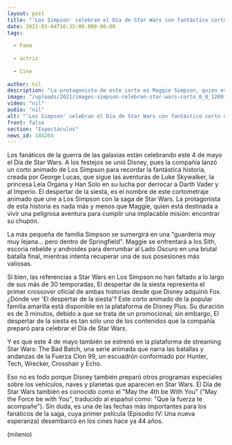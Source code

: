 ```yaml
---
layout: post
title: "'Los Simpson' celebran el Día de Star Wars con fantástico corto de Maggie"
date: 2021-05-04T16:35:00.000-06:00
tags:
  
  - Fama
  
  - actriz
  
  - Cine
  
author: nil
description: "La protagonista de este corto es Maggie Simpson, quien está destinada a vivir una peligrosa aventura; aquí te decimos todo lo que debes saber de esta nueva historia. "
image: "/uploads/2021/images-simpson-celebran-star-wars-corto_0_0_1200_747.jpg"
video: "nil"
audio: "nil"
alt: "'Los Simpson' celebran el Día de Star Wars con fantástico corto de Maggie"
front: false
section: "Espectáculos"
news_id: 184264
---
```


Los fanáticos de la guerra de las galaxias están celebrando este 4 de mayo el Día de Star Wars. A los festejos se unió Disney, pues la compañía lanzó un corto animado de Los Simpson para recordar la fantástica historia, creada por George Lucas, que sigue las aventuras de Luke Skywalker, la princesa Leia Organa y Han Solo en su lucha por derrocar a Darth Vader y al Imperio.  El despertar de la siesta, es el nombre de este cortometraje animado que une a Los Simpson con la saga de Star Wars. La protagonista de esta historia es nada más y menos que Maggie, quien está destinada a vivir una peligrosa aventura para cumplir una implacable misión: encontrar su chupón.  

La más pequeña de familia Simpson se sumergirá en una "guardería muy muy lejana... pero dentro de Springfield". Maggie se enfrentará a los Sith, escoria rebelde y androides para derrumbar al Lado Oscuro en una brutal batalla final, mientras intenta recuperar una de sus posesiones más valiosas.  

Si bien, las referencias a Star Wars en Los Simpson no han faltado a lo largo de sus más de 30 temporadas, El despertar de la siesta representa el primer crossover oficial de ambas historias desde que Disney adquirió Fox.  ¿Dónde ver 'El despertar de la siesta'? Este corto animado de la popular familia amarilla está disponible en la plataforma de Disney Plus. Su duración es de 3 minutos, debido a que se trata de un promocional; sin embargo, El despertar de la siesta es tan sólo uno de los contenidos que la compañía preparó para celebrar el Día de Star Wars.

Y es que este 4 de mayo también se estrenó en la plataforma de streaming Star Wars: The Bad Batch, una serie animada que narra las batallas y andanzas de la Fuerza Clon 99, un escuadrón conformado por Hunter, Tech, Wrecker, Crosshair y Echo.  

Eso no es todo porque Disney también preparó otros programas especiales sobre los vehículos, naves y planetas que aparecen en Star Wars. El Día de Star Wars también es conocido como el "May the 4th be With You" ("May the Force be with You", traducido al español como: "Que la fuerza te acompañe"). Sin duda, es una de las fechas más importantes para los fanáticos de la saga, cuya primer película (Episodio IV: Una nueva esperanza) desembarcó en los cines hace ya 44 años.  

(milenio)